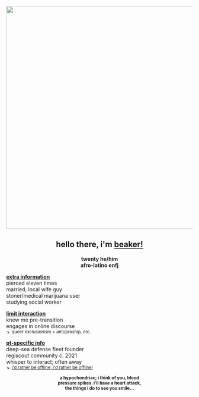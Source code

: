 <div align="center">
  <img src="https://files.catbox.moe/s04a42.png"" width="600">
  
## hello there, i'm <ins>beaker!</ins>
**twenty he/him\
afro-latino enfj**
</div>

**<ins>extra information</ins>**\
pierced eleven times\
married; local wife guy\
stoner/medical marijuana user\
studying social worker

**<ins>limit interaction</ins>**\
knew me pre-transition\
engages in online discourse\
<sup>↘ queer exclusionism + anti/proship, etc. </sup>

**<ins>pt-specific info</ins>**\
deep-sea defense fleet founder\
regiscout community c. 2021\
whisper to interact; often away\
<sup>↘ [i'd rather be offline; i'd rather be offline!](https://youtu.be/PbBbtNtVXG4&t=44)</sup>

<div align="center">
  
<sup>**a hypochondriac; i think of you, blood\
pressure spikes. i'll have a heart attack,\
the things i do to see you smile...**</sup>

</div>
